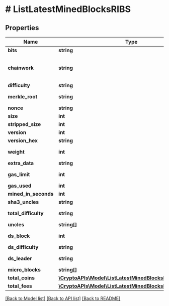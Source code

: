 # # ListLatestMinedBlocksRIBS

## Properties

Name | Type | Description | Notes
------------ | ------------- | ------------- | -------------
**bits** | **string** | Represents a specific sub-unit of Zcash. Bits have two-decimal precision |
**chainwork** | **string** | Represents a hexadecimal number of all the hashes necessary to produce the current chain. E.g., when converting 0000000000000000000000000000000000000000000086859f7a841475b236fd to a decimal you get 635262017308958427068157 hashes, or 635262 exahashes. |
**difficulty** | **string** | Represents a mathematical value of how hard it is to find a valid hash for this block. |
**merkle_root** | **string** | Defines the single and final (root) node of a Merkle tree. It is the combined hash of all transactions&#39; hashes that are part of a blockchain block. |
**nonce** | **string** | Represents a random value that can be adjusted to satisfy the proof of work |
**size** | **int** | Represents the total size of the block in Bytes. |
**stripped_size** | **int** | Defines the numeric representation of the block size excluding the witness data. |
**version** | **int** | Represents the transaction version number. |
**version_hex** | **string** | Is the hexadecimal string representation of the block&#39;s version. |
**weight** | **int** | Represents a measurement to compare the size of different transactions to each other in proportion to the block size limit. |
**extra_data** | **string** | Represents any data that can be included by the miner in the block. |
**gas_limit** | **int** | Represents the maximum amount of gas allowed in the block in order to determine how many transactions it can fit. |
**gas_used** | **int** | Defines how much of the gas for the block has been used. |
**mined_in_seconds** | **int** | Specifies the amount of time required for the block to be mined in second |
**sha3_uncles** | **string** | Defines the combined hash of all uncles for a given parent. |
**total_difficulty** | **string** | Defines the total difficulty of the chain until this block, i.e. how difficult it is for a specific miner to mine a new block |
**uncles** | **string[]** |  |
**ds_block** | **int** | Represents the Directory Service block which contains metadata about the miners who participate in the consensus protocol. |
**ds_difficulty** | **string** | Defines how difficult it is to mine the dsBlocks. |
**ds_leader** | **string** | Represents a part of the DS Committee which leads the consensus protocol for the epoch. |
**micro_blocks** | **string[]** |  |
**total_coins** | [**\CryptoAPIs\Model\ListLatestMinedBlocksRIBSXTotalCoins**](ListLatestMinedBlocksRIBSXTotalCoins.md) |  | [optional]
**total_fees** | [**\CryptoAPIs\Model\ListLatestMinedBlocksRIBSXTotalFees**](ListLatestMinedBlocksRIBSXTotalFees.md) |  |

[[Back to Model list]](../../README.md#models) [[Back to API list]](../../README.md#endpoints) [[Back to README]](../../README.md)
